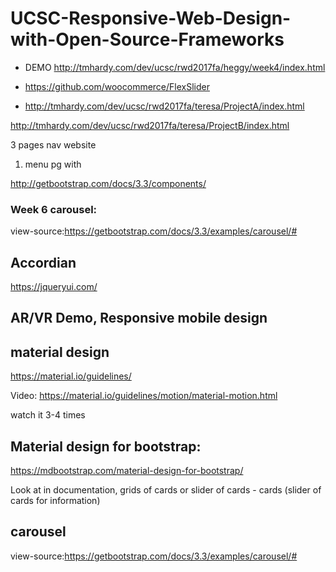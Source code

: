 # UCSC-Responsive-Web-Design-with-Open-Source-Frameworks

- DEMO http://tmhardy.com/dev/ucsc/rwd2017fa/heggy/week4/index.html

-  https://github.com/woocommerce/FlexSlider
- http://tmhardy.com/dev/ucsc/rwd2017fa/teresa/ProjectA/index.html


http://tmhardy.com/dev/ucsc/rwd2017fa/teresa/ProjectB/index.html


3 pages nav website
1) menu pg with

http://getbootstrap.com/docs/3.3/components/

### Week 6 carousel:

view-source:https://getbootstrap.com/docs/3.3/examples/carousel/#

## Accordian
https://jqueryui.com/

## AR/VR Demo, Responsive mobile design

## material design
https://material.io/guidelines/

Video: 
https://material.io/guidelines/motion/material-motion.html

watch it 3-4 times

## Material design for bootstrap:
https://mdbootstrap.com/material-design-for-bootstrap/

Look at in documentation, grids of cards or slider of cards - cards (slider of cards for information)

## carousel
view-source:https://getbootstrap.com/docs/3.3/examples/carousel/#